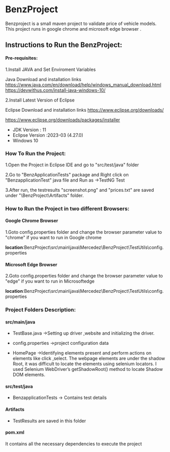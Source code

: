 
# BenzProject

Benzproject is a small maven project to validate price of vehicle models. This project runs in google chrome and microsoft edge browser .

## Instructions to Run the BenzProject:

#### Pre-requisites:

1.Install JAVA and Set Enviroment Variables

Java Download and installation links
https://www.java.com/en/download/help/windows_manual_download.html
https://devwithus.com/install-java-windows-10/

2.Install Latest Version of Eclipse 

Eclipse Download and installation links
https://www.eclipse.org/downloads/

https://www.eclipse.org/downloads/packages/installer


- JDK Version : 11
- Eclipse Version :2023-03 (4.27.0)
- Windows 10

### How To Run the Project:

1.Open the Project in Eclipse IDE and go to "src/test/java" folder

2.Go to "BenzApplicationTests" package and Right click on "BenzapplicationTest" java file and Run as ->TestNG Test

3.After run, the testresults "screenshot.png" and "prices.txt" are saved under "\BenzProject\Artifacts" folder.


### How to Run the Project in two different Browsers:

#### Google Chrome Browser

1.Goto config.properties folder and change the browser parameter value to "chrome" if you want to run in Google chrome

**location**:BenzProject\src\main\java\Mercedez\BenzProject\TestUtils\config.properties

#### Microsoft Edge Browser
2.Goto config.properties folder and change the browser parameter value to "edge" if you want to run in Microsoftedge

**location**:BenzProject\src\main\java\Mercedez\BenzProject\TestUtils\config.properties

### Project Folders Description:

#### src/main/java 

- TestBase.java ->Setting up driver ,website and initializing the driver.

- config.properties ->project configuration data

- HomePage ->Identifying elements present and perform actions on elements like click ,select.
The webpage elements are under the shadow Root, it was difficult to locate the elements using selenium locators.
I used Selenium WebDriver’s getShadowRoot() method to locate Shadow DOM elements.

#### src/test/java 
- BenzapplicationTests -> Contains test details

#### Artifacts

- TestResults are saved in this folder

#### pom.xml 

It contains all the necessary dependencies to execute the project

 
